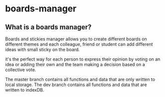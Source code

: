 # boards-manager



## What is a boards manager?

Boards and stickies manager allows you to create different boards on different themes and each colleague, friend or student can add different ideas with small sticky on the board.

it's the perfect way for each person to express their opinion by voting on an idea or adding their own and the team making a decision based on a collective vote.

The master branch contains all functions and data that are only written to local storage.
The dev branch contains all functions and data that are written to indexDB.

